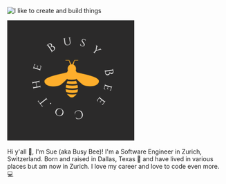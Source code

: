 ![I like to create and build things](http://url/to/img.png)

<img src="/Screenshot 2020-12-06 at 13.34.32.png" alt="My cool logo"/>

Hi y'all 👋, I'm Sue (aka Busy Bee)! I'm a Software Engineer in Zurich, Switzerland. Born and raised in Dallas, Texas 🤠 and have lived in various places but am now in Zurich. I love my career and love to code even more. 💻




















